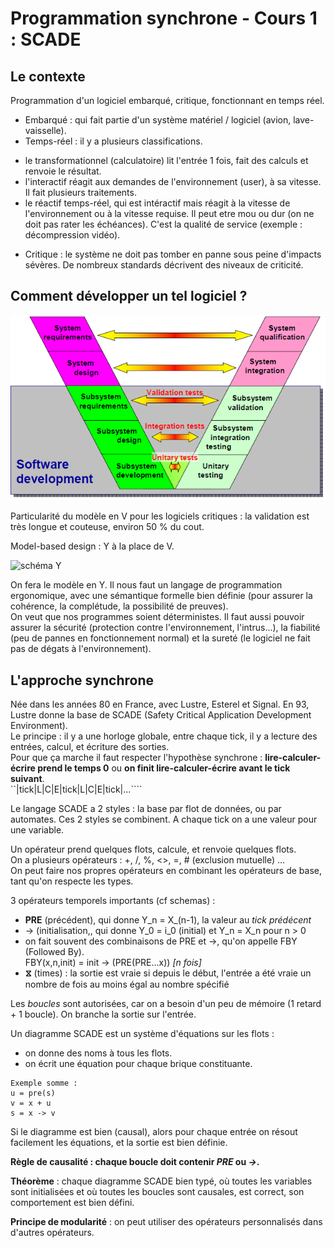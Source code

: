 # Programmation synchrone - Cours 1 : SCADE

## Le contexte

Programmation d'un logiciel embarqué, critique, fonctionnant en temps réel.

* Embarqué : qui fait partie d'un système matériel / logiciel (avion,
lave-vaisselle).
* Temps-réel : il y a plusieurs classifications.
- le transformationnel (calculatoire) lit l'entrée 1 fois, fait des calculs et
renvoie le résultat.
- l'interactif réagit aux demandes de l'environnement (user), à sa vitesse. Il
fait plusieurs traitements.
- le réactif temps-réel, qui est intéractif mais réagit à la vitesse de
l'environnement ou à la vitesse requise. Il peut etre mou ou dur (on ne doit
pas rater les échéances). C'est la qualité de service (exemple : décompression
vidéo).
* Critique : le système ne doit pas tomber en panne sous peine d'impacts
sévères. De nombreux standards décrivent des niveaux de criticité.

## Comment développer un tel logiciel ?

![schéma p16](img/cours1/1_01.png)

Particularité du modèle en V pour les logiciels critiques : la validation
est très longue et couteuse, environ 50 % du cout.

Model-based design : Y à la place de V.

![schéma Y](img/cours1/1_02.png)

On fera le modèle en Y. Il nous faut un langage de programmation ergonomique,
avec une sémantique formelle bien définie (pour assurer la cohérence, la
complétude, la possibilité de preuves).  
On veut que nos programmes soient déterministes. Il faut aussi pouvoir
assurer la sécurité (protection contre l'environnement, l'intrus...),
la fiabilité (peu de pannes en fonctionnement normal) et
la sureté (le logiciel ne fait pas de dégats à l'environnement).  

## L'approche synchrone

Née dans les années 80 en France, avec Lustre, Esterel et Signal. En 93,
Lustre donne la base de SCADE (Safety Critical Application Development
Environment).  
Le principe : il y a une horloge globale, entre chaque tick, il y a lecture
des entrées, calcul, et écriture des sorties.  
Pour que ça marche il faut respecter l'hypothèse synchrone :
**lire-calculer-écrire prend le temps 0**
ou **on finit lire-calculer-écrire avant le tick suivant**.  
``|tick|L|C|E|tick|L|C|E|tick|...````

Le langage SCADE a 2 styles : la base par flot de données, ou par automates.
Ces 2 styles se combinent.
A chaque tick on a une valeur pour une variable.

Un opérateur prend quelques flots, calcule, et renvoie quelques flots.  
On a plusieurs opérateurs : +, /, %, <>, =, # (exclusion mutuelle) ...  
On peut faire nos propres opérateurs en combinant les opérateurs de base, tant
qu'on respecte les types.  

3 opérateurs temporels importants (cf schemas) :

- **PRE** (précédent), qui donne Y_n = X_(n-1), la valeur au *tick prédécent*
- &rarr; (initialisation,, qui donne Y_0 = i_0 (initial) et Y_n = X_n pour n > 0
- on fait souvent des combinaisons de PRE et &rarr;, qu'on appelle FBY (Followed
By).  
FBY(x,n,init) = init &rarr; (PRE(PRE...x)) *[n fois]*
- **&#10710;** (times) : la sortie est vraie si depuis le début, l'entrée a été
vraie un nombre de fois au moins égal au nombre spécifié

Les *boucles* sont autorisées, car on a besoin d'un peu de mémoire (1 retard +
1 boucle). On branche la sortie sur l'entrée.  

Un diagramme SCADE est un système d'équations sur les flots :
- on donne des noms à tous les flots.
- on écrit une équation pour chaque brique constituante.
```
Exemple somme :
u = pre(s)  
v = x + u
s = x -> v
```
Si le diagramme est bien (causal), alors pour chaque entrée on résout facilement
les équations, et la sortie est bien définie.  

**Règle de causalité : chaque boucle doit contenir *PRE* ou *&rarr;*.**  

**Théorème** : chaque diagramme SCADE bien typé, où toutes les variables sont
initialisées et où toutes les boucles sont causales, est correct, son
comportement est bien défini.  

**Principe de modularité** : on peut utiliser des opérateurs personnalisés dans
d'autres opérateurs.
